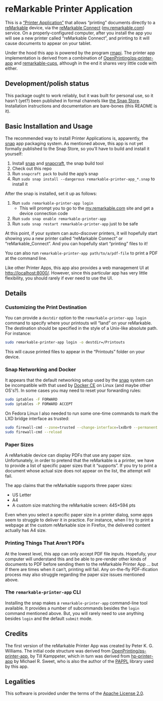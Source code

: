 # reMarkable Printer Application

This is a [“Printer Application”][pappl] that allows “printing” documents
directly to a [reMarkable] device, via the [reMarkable Connect][rmc]
([my.remarkable.com](https://my.remarkable.com/)) service. On a
properly-configured computer, after you install the app you will see a new
printer called “reMarkable Connect”, and printing to it will cause documents to
appear on your tablet.

[pappl]: https://www.msweet.org/pappl
[reMarkable]: https://remarkable.com/
[rmc]: https://remarkable.com/shop/connect

Under the hood this app is powered by the program [rmapi]. The printer app
implementation is derived from a combination of [OpenPrinting/ps-printer-app]
and [remarkable-cups], although in the end it shares very little code with
either.

[rmapi]: https://github.com/ddvk/rmapi
[OpenPrinting/ps-printer-app]: https://github.com/OpenPrinting/ps-printer-app
[remarkable-cups]: https://github.com/ofosos/scratch/tree/master/remarkable-cups


## Development/polish status

This package ought to work reliably, but it was built for personal use, so it
hasn’t (yet?) been published in formal channels like [the Snap
Store][snapstore]. Installation instructions and documentation are bare-bones
(this README is it).

[snapstore]: https://snapcraft.io/store


## Basic Installation and Usage

The recommended way to install Printer Applications is, apparently, the [snap]
app packaging system. As mentioned above, this app is not yet formally published
to the Snap Store, so you’ll have to build and install it yourself:

[snap]: https://snapcraft.io/

1. Install [snap] and [snapcraft], the snap build tool
1. Check out this repo
1. Run `snapcraft pack` to build the app’s snap
1. Run `sudo snap install --dangerous remarkable-printer-app_*.snap` to install it

After the snap is installed, set it up as follows:

1. Run `sudo remarkable-printer-app login`
   - This will prompt you to go to the
     [my.remarkable.com](https://my.remarkable.com/) site and get a device
     connection code
1. Run `sudo snap enable remarkable-printer-app`
1. Run `sudo snap restart remarkable-printer-app` just to be safe

[snapcraft]: https://documentation.ubuntu.com/snapcraft/stable/

At this point, if your system can auto-discover printers, it will hopefully
start showing you a new printer called “reMarkable Connect” or
“reMarkable_Connect”. And you can hopefully start “printing” files to it!

You can also run `remarkable-printer-app path/to/a/pdf-file` to print a PDF at
the command line.

Like other Printer Apps, this app also provides a web management UI at
<http://localhost:8000/>. However, since this particular app has very little
flexibility, you should rarely if ever need to use the UI.


## Details

### Customizing the Print Destination

You can provide a `destdir` option to the `remarkable-printer-app login` command
to specify where your printouts will “land” on your reMarkable. The destination
should be specified in the style of a Unix-like absolute path. For instance:

```sh
sudo remarkable-printer-app login -o destdir=/Printouts
```

This will cause printed files to appear in the “Printouts” folder on your
device.

### Snap Networking and Docker

It appears that the default networking setup used by the [snap] system can be
incompatible with that used by [Docker CE][dce] on Linux (and maybe other
OS's?). In some cases you may need to reset your forwarding rules:

[dce]: https://docs.docker.com/engine/

```sh
sudo iptables -F FORWARD
sudo iptables -P FORWARD ACCEPT
```

On Fedora Linux I also needed to run some one-time commands to mark the LXD
bridge interface as trusted:

```sh
sudo firewall-cmd --zone=trusted --change-interface=lxdbr0 --permanent
sudo firewall-cmd --reload
```

### Paper Sizes

A reMarkable device can display PDFs that use any paper size. Unfortunately, in
order to pretend that the reMarkable is a printer, we have to provide a list of
specific paper sizes that it “supports”. If you try to print a document whose
actual size does not appear on the list, the attempt will fail.

The app claims that the reMarkable supports three paper sizes:

- US Letter
- A4
- A custom size matching the reMarkable screen: 445×594 pts

Even when you select a specific paper size in a printer dialog, some apps seem
to struggle to deliver it in practice. For instance, when I try to print a
webpage at the custom reMarkable size in Firefox, the delivered content actually
has A4 size.

### Printing Things That Aren’t PDFs

At the lowest level, this app can only accept PDF file inputs. Hopefully, your
computer will understand this and be able to pre-render other kinds of documents
to PDF before sending them to the reMarkable Printer App … but if there are
times when it can’t, printing will fail. Any on-the-fly PDF-ification process
may also struggle regarding the paper size issues mentioned above.

### The `remarkable-printer-app` CLI

Installing the snap makes a `remarkable-printer-app` command-line tool
available. It provides a number of subcommands besides the `login` command
mentioned above. But, you will rarely need to use anything besides `login` and
the default `submit` mode.


## Credits

The first version of the reMarkable Printer App was created by Peter K. G.
Williams. The initial code structure was derived from
[OpenPrinting/ps-printer-app], by Till Kamppeter, which in turn was derived from
[hp-printer-app](https://github.com/michaelrsweet/hp-printer-app) by Michael R.
Sweet, who is also the author of the [PAPPL][pappl] library used by this app.


## Legalities

This software is provided under the terms of the [Apache License
2.0](https://www.apache.org/licenses/LICENSE-2.0).

